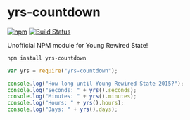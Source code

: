 # yrs-countdown

[![npm](https://img.shields.io/npm/v/yrs-countdown.svg)](https://www.npmjs.com/package/yrs-countdown) [![Build Status](https://travis-ci.org/montyanderson/yrs-countdown.svg)](https://travis-ci.org/montyanderson/yrs-countdown)

Unofficial NPM module for Young Rewired State!

``` bash
npm install yrs-countdown
```

``` javascript
var yrs = require("yrs-countdown");

console.log("How long until Young Rewired State 2015?");
console.log("Seconds: " + yrs().seconds);
console.log("Minutes: " + yrs().minutes);
console.log("Hours: " + yrs().hours);
console.log("Days: " + yrs().days);
```
